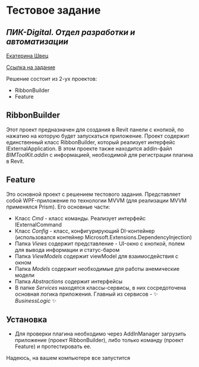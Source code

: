 # Тестовое задание 
## _ПИК-Digital. Отдел разработки и автоматизации_

[Екатерина Швец](https://hh.ru/resume/ad1e76b0ff0791e4f30039ed1f73316641356c)

[Ссылка на задание](https://docs.google.com/document/d/1BxLjxJ8EjEf4h8tkxenMCDTmZabrFLzKARBNnnTloF0/edit)

Решение состоит из 2-ух проектов:
- RibbonBuilder 
- Feature

## RibbonBuilder
Этот проект предназначен для создания в Revit панели с кнопкой, по нажатию на которую будет запускаться приложение.
Проект содержит единственный класс RibbonBuilder, который реализует интерфейс IExternalApplication.
В этом проекте также находится addin-файл _BIMToolKit.addin_ с информацией, необходимой для регистрации плагина в Revit.
## Feature
Это основной проект с решением тестового задания. Представляет собой WPF-приложение по технологии MVVM (для реализации MVVM применялся Prism). Его основные части:
- Класс _Cmd_ - класс команды. Реализует интерфейс IExternalCommand
- Класс _Config_ - класс, конфигурирующий DI-контейнер (использовался контейнер Microsoft.Extensions.DependencyInjection)
- Папка _Views_ содержит представление - UI-окно с кнопкой, полем для вывода информации и статус-баром
- Папка _ViewModels_ содержит viewModel для взаимосдействия с окном
- Папка _Models_ содержит необходимые для работы анемические модели
- Папка _Abstractions_ содержит интерфейсы
- В папке _Services_ находятся классы-сервисы, в них сосредоточена основная логика приложения. Главный из сервисов - ✨ _BusinessLogic_ ✨

## Установка
- Для проверки плагина необходимо через AddInManager загрузить приложение (проект RibbonBuilder), либо только команду (проект Feature) и протестировать ее.

Надеюсь, на вашем компьютере все запустится
